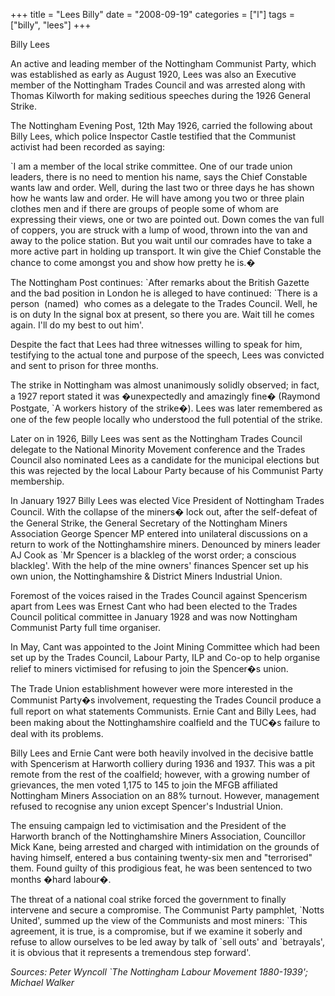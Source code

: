+++
title = "Lees Billy"
date = "2008-09-19"
categories = ["l"]
tags = ["billy", "lees"]
+++

Billy Lees

An active and leading member of the Nottingham Communist Party, which was established as early as August 1920, Lees was also an Executive member of the Nottingham Trades Council and was arrested along with Thomas Kilworth for making seditious speeches during the 1926 General Strike.

The Nottingham Evening Post, 12th May 1926, carried the following about Billy Lees, which police Inspector Castle testified that the Communist activist had been recorded as saying:

\`I am a member of the local strike committee. One of our trade union leaders, there is no need to mention his name, says the Chief Constable wants law and order. Well, during the last two or three days he has shown how he wants law and order. He will have among you two or three plain clothes men and if there are groups of people some of whom are expressing their views, one or two are pointed out. Down comes the van full of coppers, you are struck with a lump of wood, thrown into the van and away to the police station. But you wait until our comrades have to take a more active part in holding up transport. It win give the Chief Constable the chance to come amongst you and show how pretty he is.�

The Nottingham Post continues: \`After remarks about the British Gazette and the bad position in London he is alleged to have continued: \`There is a person  (named)  who comes as a delegate to the Trades Council. Well, he is on duty In the signal box at present, so there you are. Wait till he comes again. I'll do my best to out him'.

Despite the fact that Lees had three witnesses willing to speak for him, testifying to the actual tone and purpose of the speech, Lees was convicted and sent to prison for three months.

The strike in Nottingham was almost unanimously solidly observed; in fact, a 1927 report stated it was �unexpectedly and amazingly fine� (Raymond Postgate, \`A workers history of the strike�). Lees was later remembered as one of the few people locally who understood the full potential of the strike.

Later on in 1926, Billy Lees was sent as the Nottingham Trades Council delegate to the National Minority Movement conference and the Trades Council also nominated Lees as a candidate for the municipal elections but this was rejected by the local Labour Party because of his Communist Party membership.

In January 1927 Billy Lees was elected Vice President of Nottingham Trades Council. With the collapse of the miners� lock out, after the self-defeat of the General Strike, the General Secretary of the Nottingham Miners Association George Spencer MP entered into unilateral discussions on a return to work of the Nottinghamshire miners. Denounced by miners leader AJ Cook as \`Mr Spencer is a blackleg of the worst order; a conscious blackleg'. With the help of the mine owners' finances Spencer set up his own union, the Nottinghamshire & District Miners Industrial Union.

Foremost of the voices raised in the Trades Council against Spencerism apart from Lees was Ernest Cant who had been elected to the Trades Council political committee in January 1928 and was now Nottingham  
Communist Party full time organiser.

In May, Cant was appointed to the Joint Mining Committee which had been set up by the Trades Council, Labour Party, ILP and Co-op to help organise relief to miners victimised for refusing to join the Spencer�s union.

The Trade Union establishment however were more interested in the Communist Party�s involvement, requesting the Trades Council produce a full report on what statements Communists. Ernie Cant and Billy Lees, had been making about the Nottinghamshire coalfield and the TUC�s failure to deal with its problems.  
  
Billy Lees and Ernie Cant were both heavily involved in the decisive battle with Spencerism at Harworth colliery during 1936 and 1937. This was a pit remote from the rest of the coalfield; however, with a growing number of grievances, the men voted 1,175 to 145 to join the MFGB affiliated Nottingham Miners Association on an 88% turnout. However, management refused to recognise any union except Spencer's Industrial Union.

The ensuing campaign led to victimisation and the President of the Harworth branch of the Nottinghamshire Miners Association, Councillor Mick Kane, being arrested and charged with intimidation on the grounds of having himself, entered a bus containing twenty-six men and "terrorised" them. Found guilty of this prodigious feat, he was been sentenced to two months �hard labour�.

The threat of a national coal strike forced the government to finally intervene and secure a compromise. The Communist Party pamphlet, \`Notts United', summed up the view of the Communists and most miners: \`This agreement, it is true, is a compromise, but if we examine it soberly and refuse to allow ourselves to be led away by talk of \`sell outs' and \`betrayals', it is obvious that it represents a tremendous step forward'.

_Sources: Peter Wyncoll \`The Nottingham Labour Movement 1880-1939'; Michael Walker_
